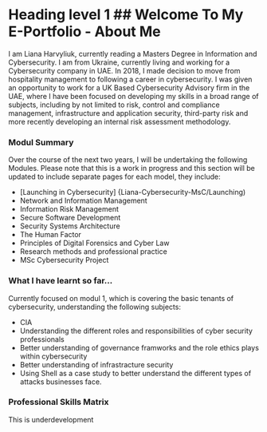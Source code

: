 # Heading level 1 ## Welcome To My E-Portfolio - About Me 

I am Liana Harvyliuk, currently reading a Masters Degree in Information and Cybersecurity. I am from Ukraine, currently living and working for a Cybersecurity company in UAE.
In 2018, I made decision to move from hospitality management to following a career in cybersecurity. I was given an opportunity to work for a UK Based Cybersecurity Advisory
firm in the UAE, where I have been focused on developing my skills in a broad range of subjects, including by not limited to risk, control and compliance management,
infrastructure and application security, third-party risk and more recently developing an internal risk assessment methodology.  


### Modul Summary 
Over the course of the next two years, I will be undertaking the following Modules. Please note that this is a work in progress and this section will be updated to include separate pages for each model, they include:

- [Launching in Cybersecurity] {Liana-Cybersecurity-MsC/Launching) 
- Network and Information Management 
- Information Risk Management 
- Secure Software Development 
- Security Systems Architecture 
- The Human Factor 
- Principles of Digital Forensics and Cyber Law 
- Research methods and professional practice 
- MSc Cybersecurity Project 

### What I have learnt so far...

Currently focused on modul 1, which is covering the basic tenants of cybersecurity, understanding the following subjects: 
- CIA 
- Understanding the different roles and responsibilities of cyber security professionals 
- Better understanding of governance framworks and the role ethics plays within cybersecurity 
- Better understanding of infrastracture security 
- Using Shell as a case study to better understand the different types of attacks businesses face.

### Professional Skills Matrix 

This is underdevelopment 
